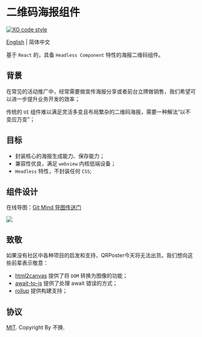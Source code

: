 # 二维码海报组件

[![XO code style](https://shields.io/badge/code_style-5ed9c7?logo=xo&labelColor=gray)](https://github.com/xojs/xo)

[English](./README.EN.md) | 简体中文

基于 `React` 的，具备 `Headless Component` 特性的海报二维码组件。

## 背景

在常见的活动推广中，经常需要做宣传海报分享或者前台立牌做销售，我们希望可以进一步提升业务开发的效率；

传统的 `UI` 组件难以满足灵活多变且布局繁杂的二维码海报，需要一种解法“以不变应万变”；

## 目标

- 封装核心的海报生成能力、保存能力；
- 兼容性优良，满足 `webview` 内核低端设备；
- `Headless` 特性，不封装任何 `CSS`;

## 组件设计

在线导图：[Git Mind 导图传送门](https://gitmind.cn/app/docs/mqn5rh6w)

![](https://cdn.jsdelivr.net/gh/bigbigDreamer/pic-bed@main/uPic/75TdbH.png)

## 致敬

如果没有社区中各种项目的启发和支持，QRPoster今天将无法出货。我们想向这些前辈表示敬意：

- [html2canvas](https://html2canvas.hertzen.com/) 提供了将 `DOM` 转换为图像的功能；
- [await-to-js](https://github.com/scopsy/await-to-js/blob/master/src/await-to-js.ts) 提供了处理 await 错误的方式；
- [rollup](https://cn.rollupjs.org/) 提供构建支持；

## 协议

[MIT](./LICENSE). Copyright By 不换.

